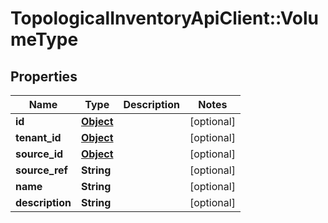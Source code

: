 # TopologicalInventoryApiClient::VolumeType

## Properties
Name | Type | Description | Notes
------------ | ------------- | ------------- | -------------
**id** | [**Object**](.md) |  | [optional] 
**tenant_id** | [**Object**](.md) |  | [optional] 
**source_id** | [**Object**](.md) |  | [optional] 
**source_ref** | **String** |  | [optional] 
**name** | **String** |  | [optional] 
**description** | **String** |  | [optional] 


